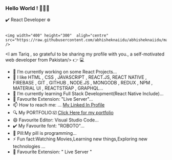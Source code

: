  ### Hello World ! 👋😄👋
✔️ React Developer ❄️

                                                                         <img width="400" height="300"  aligh="centre" src="https://raw.githubusercontent.com/abhisheknaiidu/abhisheknaiidu/master/code.gif" />
 
 <I am Tariq , so grateful to be sharing my profile with you., a self-motivated web developer from Pakistan/> 👉 💻 

- 🔭 I’m currently working on some React Projects...
- 💙 I like HTML , CSS , JAVASCRIPT , REACT.JS, REACT NATIVE , FIREBASE , GIT , GITHUB , NODE.JS , MONGODB , REDUX , NPM , MATERIAL UI , REACTSTRAP , GRAPHQL...
- 🌱 I’m currently learning Full Stack Development(React Native Include)...
- 💌 Favourite Extension: "Live Server"...
- 📫 How to reach me: ... [My Linked In Profile](https://www.linkedin.com/in/mohammad-tariq-0a62a41b9)
- 🔍 My PORTFOLIO:☑️  [Click Here for my portfolio]( http://tariq-developer.surge.sh)
- 😄 Favourite Editor: Visual Studio Code...
- ✔️ My Favourite font: "ROBOTO"...
- 💊 Pill:My pill is programming...
- ⚡ Fun fact:Watching Movies,Learning new things,Exploring new technologies ...
- 💯 Favourite Extension: " Live Server " 





